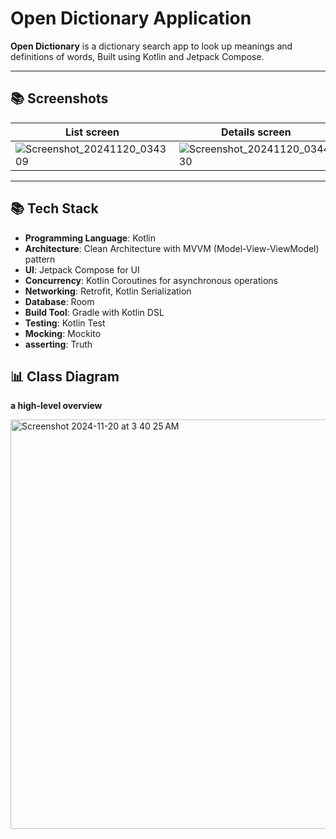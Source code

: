 # Open Dictionary Application

**Open Dictionary** is a dictionary search app to look up meanings and definitions of words, Built using Kotlin and Jetpack Compose.

---
## 📚 Screenshots
| List screen    | Details screen  |
| ------------- | ------------- |
| ![Screenshot_20241120_034309](https://github.com/user-attachments/assets/b49f172a-62b7-458a-ace6-f7fc73da1809a4)  | ![Screenshot_20241120_034430](https://github.com/user-attachments/assets/2f34988b-675das6-49eb-9f63-df6fc3101671)  |

---

## 📚 Tech Stack
- **Programming Language**: Kotlin
- **Architecture**: Clean Architecture with MVVM (Model-View-ViewModel) pattern
- **UI**: Jetpack Compose for UI
- **Concurrency**: Kotlin Coroutines for asynchronous operations
- **Networking**: Retrofit, Kotlin Serialization 
- **Database**: Room
- **Build Tool**: Gradle with Kotlin DSL
- **Testing**: Kotlin Test
- **Mocking**: Mockito
- **asserting**: Truth

## 📊 Class Diagram
**a high-level overview**

<img width="655" alt="Screenshot 2024-11-20 at 3 40 25 AM" src="https://github.com/user-attachments/assets/a2029f02-a3e8-4a3e-9eb4-179cddcda894e6">



   
